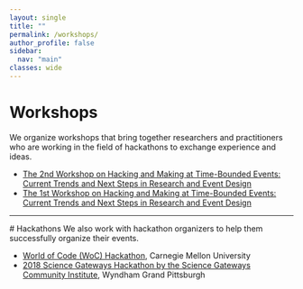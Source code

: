```yaml
---
layout: single
title: ""
permalink: /workshops/
author_profile: false
sidebar:
  nav: "main"
classes: wide
---
```


# Workshops
We organize workshops that bring together researchers and practitioners who are working in the field of hackathons to exchange experience and ideas.
<ul>
  <li><a href="http://hackathon-workshop-2018.com/">The 2nd Workshop on Hacking and Making at Time-Bounded Events: Current Trends and Next Steps in Research and Event Design</a></li>
  <li><a href="https://hackathon-workshop.github.io/">The 1st Workshop on Hacking and Making at Time-Bounded Events: Current Trends and Next Steps in Research and Event Design</a></li>
</ul>
<hr>
# Hackathons
We also work with hackathon organizers to help them successfully organize their events.
<ul>
  <li><a href="https://github.com/woc-hack">World of Code (WoC) Hackathon</a>, Carnegie Mellon University</li>
  <li><a href="https://sciencegateways.org/web/wd/hackathon18">2018 Science Gateways Hackathon by the Science Gateways Community Institute</a>, Wyndham Grand Pittsburgh</li>
</ul>
